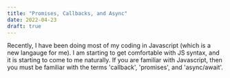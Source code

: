```yaml
---
title: "Promises, Callbacks, and Async"
date: 2022-04-23
draft: true
---
```


Recently, I have been doing most of my coding in Javascript (which is a new langauge for me). I am starting to get comfortable with JS syntax, and it is starting to come to me naturally. If you are familiar with Javascript, then you must be familiar with the terms 'callback', 'promises', and 'async/await'.
